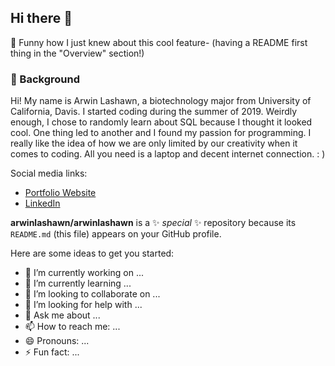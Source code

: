 ## Hi there 👋

🤭 Funny how I just knew about this cool feature- (having a README first thing in the "Overview" section!) 

### 🍏 Background
Hi! My name is Arwin Lashawn, a biotechnology major from University of California, Davis. I started coding during the summer of 2019. Weirdly enough, I chose to randomly learn about SQL because I thought it looked cool. One thing led to another and I found my passion for programming. I really like the idea of how we are only limited by our creativity when it comes to coding. All you need is a laptop and decent internet connection. : )

Social media links:

- [Portfolio Website](https://arwinlashawn.github.io/)
- [LinkedIn](https://www.linkedin.com/in/arwinlashawn/)

**arwinlashawn/arwinlashawn** is a ✨ _special_ ✨ repository because its `README.md` (this file) appears on your GitHub profile.

Here are some ideas to get you started:

- 🔭 I’m currently working on ...
- 🌱 I’m currently learning ...
- 👯 I’m looking to collaborate on ...
- 🤔 I’m looking for help with ...
- 💬 Ask me about ...
- 📫 How to reach me: ...
- 😄 Pronouns: ...
- ⚡ Fun fact: ...

